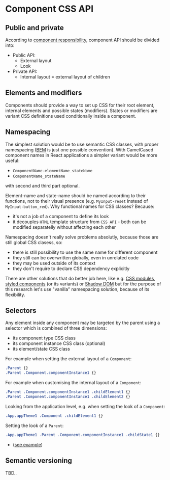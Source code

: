 # Component CSS API

## Public and private

According to [component responsibility](CSS-RESPONSIBILITY.md), component API should be divided into:

* Public API:
    * External layout
    * Look
* Private API:
    * Internal layout = external layout of children

## Elements and modifiers

Components should provide a way to set up CSS for their root element, internal elements and possible states (modifiers). States or modifiers are variant CSS definitions used conditionally inside a component.

## Namespacing

The simplest solution would be to use semantic CSS classes, with proper namespacing ([BEM](https://en.bem.info/methodology/quick-start/) is just one possible convention). With CamelCased component names in React applications a simpler variant would be more useful:
* `ComponentName-elementName_stateName`
* `ComponentName_stateName`

with second and third part optional.

Element-name and state-name should be named according to their functions, not to their visual presence (e.g. `MyInput-reset` instead of `MyInput-button_red`). Why functional names for CSS classes? Because:
* it's not a job of a component to define its look
* it decouples `HTML` template structure from `CSS API` - both can be modified separatelly without affecting each other

Namespacing doesn't really solve problems absolutly, because those are still global CSS clasess, so:
- there is still possibility to use the same name for different component
- they still can be overwritten globally, even in unrelated code
- they may be used outside of its context
- they don't require to declare CSS dependency explicitly

There are other solutions that do better job here, like e.g. [CSS modules](https://github.com/css-modules/css-modules), [styled components](https://github.com/styled-components/styled-components) (or its variants) or [Shadow DOM](https://developer.mozilla.org/en-US/docs/Web/Web_Components/Shadow_DOM) but for the purpose of this research let's use "vanilla" namespacing solution, because of its flexibility.

## Selectors

Any element inside any component may be targeted by the parent using a selector which is combined of three dimensions:
* its component type CSS class
* its component instance CSS class (optional)
* its element/state CSS class

For example when setting the external layout of a `Component`:
```css
.Parent {}
.Parent .Component.componentInstance1 {}
```

For example when customising the internal layout of a `Component`:
```css
.Parent .Component.componentInstance1 .childElement1 {}
.Parent .Component.componentInstance1 .childElement2 {}
```

Looking from the application level, e.g. when setting the look of a `Component`:
```css
.App.appTheme1 .Component .childElement1 {}
```

Setting the look of a `Parent`:
```css
.App.appTheme1 .Parent .Component.componentInstance1 .childState1 {}
```

* ([see example](CSS-RESPONSIBILITY.md#components-are-not-responsible-for-their-look))


## Semantic versioning

TBD..
